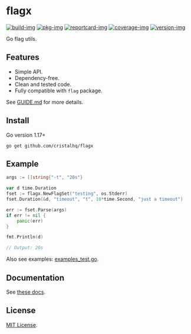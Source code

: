 # flagx

[![build-img]][build-url]
[![pkg-img]][pkg-url]
[![reportcard-img]][reportcard-url]
[![coverage-img]][coverage-url]
[![version-img]][version-url]

Go flag utils.

## Features

* Simple API.
* Dependency-free.
* Clean and tested code.
* Fully compatible with `flag` package.

See [GUIDE.md](https://github.com/cristalhq/flagx/blob/main/GUIDE.md) for more details.

## Install

Go version 1.17+

```
go get github.com/cristalhq/flagx
```

## Example

```go
args := []string{"-t", "20s"}

var d time.Duration
fset := flagx.NewFlagSet("testing", os.Stderr)
fset.Duration(&d, "timeout", "t", 10*time.Second, "just a timeout")

err := fset.Parse(args)
if err != nil {
	panic(err)
}

fmt.Println(d)

// Output: 20s
```

Also see examples: [examples_test.go](https://github.com/cristalhq/flagx/blob/main/example_test.go).

## Documentation

See [these docs][pkg-url].

## License

[MIT License](LICENSE).

[build-img]: https://github.com/cristalhq/flagx/workflows/build/badge.svg
[build-url]: https://github.com/cristalhq/flagx/actions
[pkg-img]: https://pkg.go.dev/badge/cristalhq/flagx
[pkg-url]: https://pkg.go.dev/github.com/cristalhq/flagx
[reportcard-img]: https://goreportcard.com/badge/cristalhq/flagx
[reportcard-url]: https://goreportcard.com/report/cristalhq/flagx
[coverage-img]: https://codecov.io/gh/cristalhq/flagx/branch/main/graph/badge.svg
[coverage-url]: https://codecov.io/gh/cristalhq/flagx
[version-img]: https://img.shields.io/github/v/release/cristalhq/flagx
[version-url]: https://github.com/cristalhq/flagx/releases
